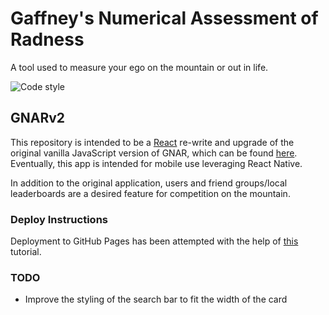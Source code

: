 # Gaffney's Numerical Assessment of Radness

A tool used to measure your ego on the mountain or out in life.

![Code style](https://img.shields.io/badge/code_style-prettier-ff69b4.svg)

## GNARv2

This repository is intended to be a [React](https://reactjs.org/) re-write and upgrade of the original vanilla JavaScript version of GNAR, which can be found [here](https://github.com/joshwa-moellenkamp/GNAR). Eventually, this app is intended for mobile use leveraging React Native.

In addition to the original application, users and friend groups/local leaderboards are a desired feature for competition on the mountain.

### Deploy Instructions

Deployment to GitHub Pages has been attempted with the help of [this](https://github.com/gitname/react-gh-pages) tutorial.

### TODO

* Improve the styling of the search bar to fit the width of the card